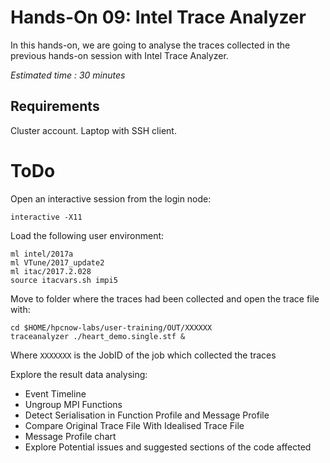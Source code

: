 <!--
Copyright (C) 2017 Jordi Blasco
Permission is granted to copy, distribute and/or modify this document
under the terms of the GNU Free Documentation License, Version 1.3
or any later version published by the Free Software Foundation;
with no Invariant Sections, no Front-Cover Texts, and no Back-Cover Texts.
A copy of the license is included in the section entitled "GNU
Free Documentation License".

HPCNow!, hereby disclaims all copyright interest in this document
`hpcnow-labs' written by Jordi Blasco.
-->
# Hands-On 09: Intel Trace Analyzer

In this hands-on, we are going to analyse the traces collected in the previous hands-on session with Intel Trace Analyzer.

*Estimated time : 30 minutes*

## Requirements
Cluster account.
Laptop with SSH client.

# ToDo
Open an interactive session from the login node:

```
interactive -X11
```

Load the following user environment:

```
ml intel/2017a
ml VTune/2017_update2
ml itac/2017.2.028
source itacvars.sh impi5
```

Move to folder where the traces had been collected and open the trace file with:

```
cd $HOME/hpcnow-labs/user-training/OUT/XXXXXX
traceanalyzer ./heart_demo.single.stf &
```

Where ```XXXXXXX``` is the JobID of the job which collected the traces

Explore the result data analysing:
* Event Timeline
* Ungroup MPI Functions
* Detect Serialisation in Function Profile and Message Profile
* Compare Original Trace File With Idealised Trace File
* Message Profile chart
* Explore Potential issues and suggested sections of the code affected
